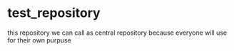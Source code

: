 # test_repository
this repository we can call as central repository because everyone will use for their own purpuse
